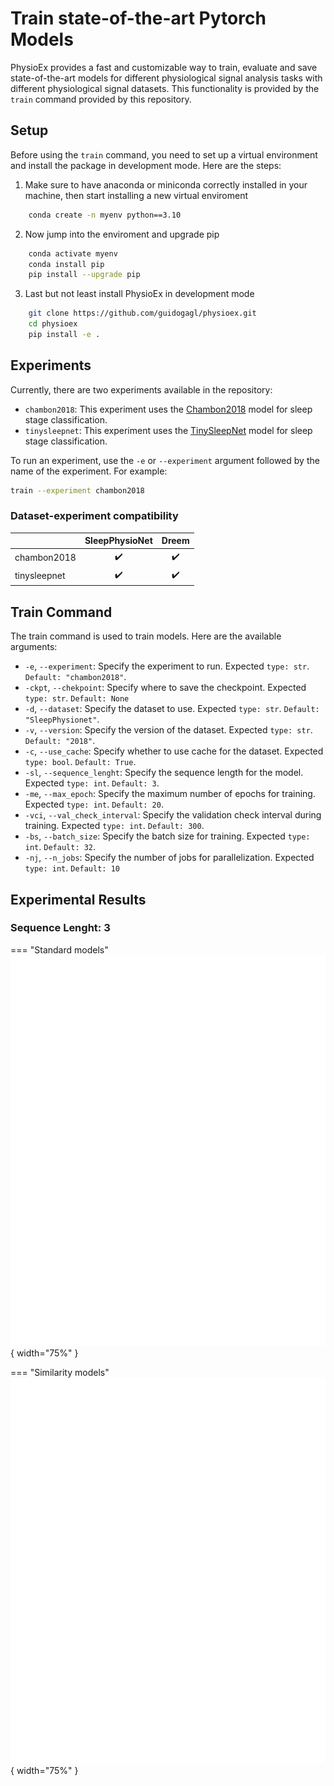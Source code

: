 # Train state-of-the-art Pytorch Models

PhysioEx provides a fast and customizable way to train, evaluate and save state-of-the-art models for different physiological signal analysis tasks with different physiological signal datasets. This functionality is provided by the `train` command provided by this repository.

## Setup

Before using the `train` command, you need to set up a virtual environment and install the package in development mode. Here are the steps:

1. Make sure to have anaconda or miniconda correctly installed in your machine, then start installing a new virtual enviroment
```bash
    conda create -n myenv python==3.10
```    

2. Now jump into the enviroment and upgrade pip
```bash
    conda activate myenv
    conda install pip
    pip install --upgrade pip
```

3. Last but not least install PhysioEx in development mode
```bash
    git clone https://github.com/guidogagl/physioex.git
    cd physioex
    pip install -e .
```    

## Experiments
Currently, there are two experiments available in the repository:

- `chambon2018`: This experiment uses the [Chambon2018](https://ieeexplore.ieee.org/document/8307462) model for sleep stage classification.
- `tinysleepnet`: This experiment uses the [TinySleepNet](https://github.com/akaraspt/tinysleepnet)
 model for sleep stage classification.

To run an experiment, use the `-e` or `--experiment` argument followed by the name of the experiment. For example:

```bash
train --experiment chambon2018
```
### Dataset-experiment compatibility
|               | SleepPhysioNet | Dreem |
|---------------|:---------:|:-----:|
| chambon2018   |     ✔️     |   ✔️   |
| tinysleepnet  |     ✔️     |   ✔️   |

## Train Command
The train command is used to train models. Here are the available arguments:

- `-e`, `--experiment`: Specify the experiment to run. Expected `type: str`. `Default: "chambon2018"`.
- `-ckpt`, `--chekpoint`:  Specify where to save the checkpoint. Expected `type: str`. `Default: None`    
- `-d`, `--dataset`: Specify the dataset to use. Expected `type: str`. `Default: "SleepPhysionet"`.
- `-v`, `--version`: Specify the version of the dataset. Expected `type: str`. `Default: "2018"`.
- `-c`, `--use_cache`: Specify whether to use cache for the dataset. Expected `type: bool`. `Default: True`.
- `-sl`, `--sequence_lenght`: Specify the sequence length for the model. Expected `type: int`. `Default: 3`.
- `-me`, `--max_epoch`: Specify the maximum number of epochs for training. Expected `type: int`. `Default: 20`.
- `-vci`, `--val_check_interval`: Specify the validation check interval during training. Expected `type: int`. `Default: 300`.
- `-bs`, `--batch_size`: Specify the batch size for training. Expected `type: int`. `Default: 32`.
- `-nj`, `--n_jobs`: Specify the number of jobs for parallelization. Expected `type: int`. `Default: 10`

## Experimental Results
### Sequence Lenght: 3

=== "Standard models"
    ![results table](evaluations/ccl_seqlen=3.svg){ width="75%" }

=== "Similarity models"
    ![results table](evaluations/scl_seqlen=3.svg){ width="75%" }

